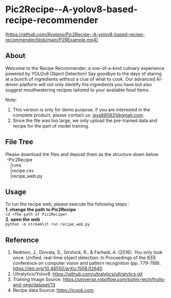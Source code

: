 # Pic2Recipe--A-yolov8-based-recipe-recommender
[https://github.com/Ryotess/Pic2Recipe--A-yolov8-based-recipe-recommender/blob/main/P2RExample.mp4]
## About 
Welcome to the Recipe Recommender, a one-of-a-kind culinary experience powered by YOLOv8 Object Detection! Say goodbye to the days of staring at a bunch of ingredients without a clue of what to cook. Our advanced AI-driven platform will not only identify the ingredients you have but also suggest mouthwatering recipes tailored to your available food items.

Note:
1. This version is only for demo purpose, if you are interested in the complete product, please contact us: jess880831@gmail.com.
2. Since the file was too large, we only upload the pre-trained data and recipe for the part of model training.

## File Tree
Please download the files and deposit them as the structure down below<br>
&nbsp;-Pic2Recipe  
&nbsp;&nbsp;&nbsp;&nbsp;|runs  
&nbsp;&nbsp;&nbsp;&nbsp;|recipe.csv  
&nbsp;&nbsp;&nbsp;&nbsp;|recipe_web.py

## Usage
To run the recipe web, please execute the following steps :  
**1. change the path to Pic2Recipe**  
`cd <The path of Pic2Recipe>`  
**2. open the web**  
`python -m streamlit run recipe_web.py`  

## Reference
1. Redmon, J., Divvala, S., Girshick, R., & Farhadi, A. (2016). You only look once: Unified, real-time object detection. In Proceedings of the IEEE conference on computer vision and pattern recognition (pp. 779-788). 
https://doi.org/10.48550/arXiv.1506.02640
2. Ultralytics/Yolov8: https://github.com/ultralytics/ultralytics.git
3. Training Image Source: https://universe.roboflow.com/bohni-tech/fruits-and-vegi/dataset/13
4. Recipe data Source: https://icook.com
